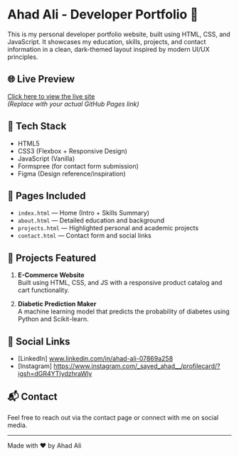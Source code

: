 # Ahad Ali - Developer Portfolio 🚀

This is my personal developer portfolio website, built using HTML, CSS, and JavaScript. It showcases my education, skills, projects, and contact information in a clean, dark-themed layout inspired by modern UI/UX principles.

## 🌐 Live Preview
[Click here to view the live site](https://your-username.github.io/ahad-ali-portfolio)  
*(Replace with your actual GitHub Pages link)*

## 🔧 Tech Stack
- HTML5
- CSS3 (Flexbox + Responsive Design)
- JavaScript (Vanilla)
- Formspree (for contact form submission)
- Figma (Design reference/inspiration)

## 📄 Pages Included
- `index.html` — Home (Intro + Skills Summary)
- `about.html` — Detailed education and background
- `projects.html` — Highlighted personal and academic projects
- `contact.html` — Contact form and social links

## 💼 Projects Featured
1. **E-Commerce Website**  
   Built using HTML, CSS, and JS with a responsive product catalog and cart functionality.

2. **Diabetic Prediction Maker**  
   A machine learning model that predicts the probability of diabetes using Python and Scikit-learn.

## 🔗 Social Links
- [LinkedIn] www.linkedin.com/in/ahad-ali-07869a258
- [Instagram] https://www.instagram.com/_sayed_ahad__/profilecard/?igsh=dGR4YTIydzhraWly

## 📬 Contact
Feel free to reach out via the contact page or connect with me on social media.

---

Made with ❤️ by Ahad Ali
